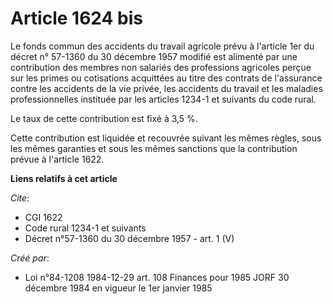 # Article 1624 bis

Le fonds commun des accidents du travail agricole prévu à l'article 1er du décret n° 57-1360 du 30 décembre 1957 modifié est
alimenté par une contribution des membres non salariés des professions agricoles perçue sur les primes ou cotisations
acquittées au titre des contrats de l'assurance contre les accidents de la vie privée, les accidents du travail et les
maladies professionnelles instituée par les articles 1234-1 et suivants du code rural.

Le taux de cette contribution est fixé à 3,5 %.

Cette contribution est liquidée et recouvrée suivant les mêmes règles, sous les mêmes garanties et sous les mêmes sanctions
que la contribution prévue à l'article 1622.

**Liens relatifs à cet article**

_Cite_:

  - CGI 1622
  - Code rural 1234-1 et suivants
  - Décret n°57-1360 du 30 décembre 1957 - art. 1 (V)

_Créé par_:

  - Loi n°84-1208 1984-12-29 art. 108 Finances pour 1985 JORF 30 décembre 1984 en vigueur le 1er janvier 1985
